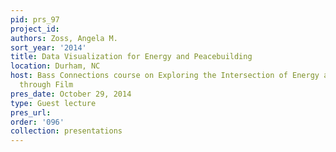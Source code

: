 ```yaml
---
pid: prs_97
project_id: 
authors: Zoss, Angela M.
sort_year: '2014'
title: Data Visualization for Energy and Peacebuilding
location: Durham, NC
host: Bass Connections course on Exploring the Intersection of Energy and Peace-building
  through Film
pres_date: October 29, 2014
type: Guest lecture
pres_url: 
order: '096'
collection: presentations
---
```

